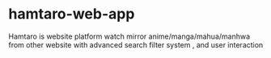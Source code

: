 # hamtaro-web-app
Hamtaro is website platform watch mirror anime/manga/mahua/manhwa from other website with advanced search filter system , and user interaction
